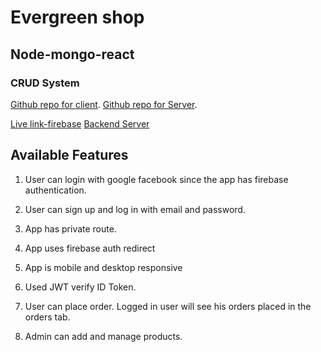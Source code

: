 # Evergreen shop
## Node-mongo-react
### CRUD System

[Github repo for client](https://github.com/ShahbajKhan/evergreen-shop-clientSIde).
[Github repo for Server](https://github.com/ShahbajKhan/evergreen-shop-serverSide).

[Live link-firebase](https://evergreen-shop.web.app/)
[Backend Server](https://strawberry-pie-51996.herokuapp.com/)

## Available Features
1) User can login with google facebook since the app has firebase authentication. 

2) User can sign up and log in with email and password. 

3) App has private route.

4) App uses firebase auth redirect

5) App is mobile and desktop responsive

6) Used JWT verify ID Token.

7) User can place order. Logged in user will see his orders placed in the orders tab.

8) Admin can add and manage products.





